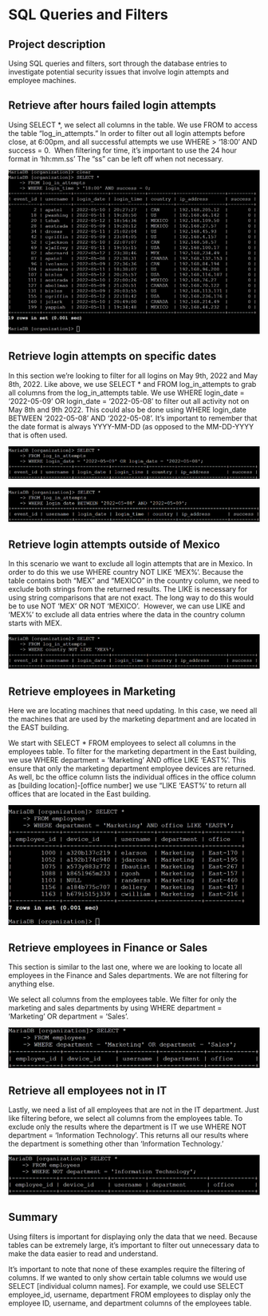 # SQL Queries and Filters

## Project description

Using SQL queries and filters, sort through the database entries to investigate potential security issues that involve login attempts and employee machines. 

## Retrieve after hours failed login attempts

Using SELECT *, we select all columns in the table. We use FROM to access the table “log_in_attempts.” In order to filter out all login attempts before close, at 6:00pm, and all successful attempts we use WHERE > ‘18:00’ AND success = 0.  When filtering for time, it’s important to use the 24 hour format in ‘hh:mm.ss’ The “ss” can be left off when not necessary. 

![screenshot](sql-queries-01.png)

## Retrieve login attempts on specific dates

In this section we’re looking to filter for all logins on May 9th, 2022 and May 8th, 2022. Like above, we use SELECT * and FROM log_in_attempts to grab all columns from the log_in_attempts table. We use WHERE login_date = ‘2022-05-09’ OR login_date = ‘2022-05-08’ to filter out all activity not on May 8th and 9th 2022. This could also be done using WHERE login_date BETWEEN ‘2022-05-08’ AND ‘2022-05-08’. It’s important to remember that the date format is always YYYY-MM-DD (as opposed to the MM-DD-YYYY that is often used. 

![screenshot](sql-queries-02.png)

![screenshot](sql-queries-03.png)

## Retrieve login attempts outside of Mexico

In this scenario we want to exclude all login attempts that are in Mexico. In order to do this we use WHERE country NOT LIKE ‘MEX%’. Because the table contains both “MEX” and “MEXICO” in the country column, we need to exclude both strings from the returned results. The LIKE is necessary for using string comparisons that are not exact. The long way to do this would be to use NOT ‘MEX’ OR NOT ‘MEXICO’.  However, we can use LIKE and ‘MEX%’ to exclude all data entries where the data in the country column starts with MEX. 

![screenshot](sql-queries-04.png)

## Retrieve employees in Marketing

Here we are locating machines that need updating. In this case, we need all the machines that are used by the marketing department and are located in the EAST building. 

We start with SELECT * FROM employees to select all columns in the employees table. To filter for the marketing department in the East building, we use WHERE department = ‘Marketing’ AND office LIKE ‘EAST%’. This ensure that only the marketing department employee devices are returned. As well, bc the office column lists the individual offices in the office column as [building location]-[office number] we use “LIKE ‘EAST%’ to return all offices that are located in the East building. 

![screenshot](sql-queries-05.png)

## Retrieve employees in Finance or Sales

This section is similar to the last one, where we are looking to locate all employees in the Finance and Sales departments. We are not filtering for anything else. 

We select all columns from the employees table. We filter for only the marketing and sales departments by using WHERE department = ‘Marketing’ OR department = ‘Sales’. 

![screenshot](sql-queries-06.png)

## Retrieve all employees not in IT

Lastly, we need a list of all employees that are not in the IT department. Just like filtering before, we select all columns from the employees table. To exclude only the results where the department is IT we use WHERE NOT department = ‘Information Technology’. This returns all our results where the department is something other than ‘Information Technology.’ 

![screenshot](sql-queries-07.png)

## Summary

Using filters is important for displaying only the data that we need. Because tables can be extremely large, it’s important to filter out unnecessary data to make the data easier to read and understand. 

It’s important to note that none of these examples require the filtering of columns. If we wanted to only show certain table columns we would use SELECT [individual column names]. For example, we could use SELECT employee_id, username, department FROM employees to display only the employee ID, username, and department columns of the employees table.